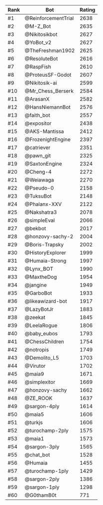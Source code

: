 Rank|Bot|Rating
---|---|---
#1|@ReinforcementTrial|2638
#2|@M-Z_Bot|2635
#3|@Nikitosikbot|2627
#4|@YoBot_v2|2627
#5|@TheFreshman1902|2625
#6|@ResoluteBot|2616
#7|@RaspFish|2610
#8|@ProteusSF-Godot|2607
#9|@Nikitosik-ai|2599
#10|@Mr_Chess_Berserk|2584
#11|@ArasanX|2582
#12|@HansNiemannBot|2576
#13|@faith_bot|2557
#14|@expositor|2438
#15|@AKS-Mantissa|2412
#16|@FrozenightEngine|2397
#17|@catriever|2351
#18|@pawn_git|2325
#19|@SaxtonEngine|2324
#20|@Cheng-4|2272
#21|@Weiawaga|2270
#22|@Pseudo-0|2158
#23|@TuksuBot|2148
#24|@Phalanx-XXV|2122
#25|@Nakshatra3|2078
#26|@simpleEval|2066
#27|@bekbot|2017
#28|@honzovy-sachy-2|2004
#29|@Boris-Trapsky|2002
#30|@HistoryExplorer|1999
#31|@Humaia-Strong|1997
#32|@Lynx_BOT|1990
#33|@MaxtheDog|1954
#34|@jangine|1949
#35|@GarboBot|1933
#36|@likeawizard-bot|1917
#37|@LazyBotJr|1883
#38|@zeekat|1845
#39|@LeelaRogue|1806
#40|@baby_eubos|1793
#41|@ChessChildren|1754
#42|@notropis|1749
#43|@Demolito_L5|1703
#44|@Virutor|1702
#45|@maia9|1671
#46|@simplexitor|1669
#47|@honzovy-sachy|1662
#48|@ZE_ROOK|1637
#49|@sargon-4ply|1614
#50|@maia5|1606
#51|@turkjs|1606
#52|@turochamp-2ply|1575
#53|@maia1|1573
#54|@sargon-3ply|1565
#55|@chat_bot|1528
#56|@Humaia|1455
#57|@turochamp-1ply|1429
#58|@sargon-2ply|1386
#59|@sargon-1ply|1298
#60|@G0thamB0t|771
